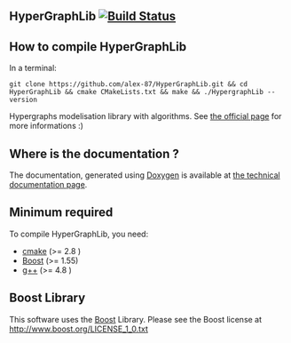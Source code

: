 HyperGraphLib [![Build Status](https://travis-ci.org/alex-87/HyperGraphLib.svg?branch=master)](https://travis-ci.org/alex-87/HyperGraphLib)
-------------

How to compile HyperGraphLib
-------------

In a terminal:

`git clone https://github.com/alex-87/HyperGraphLib.git && cd HyperGraphLib && cmake CMakeLists.txt && make && ./HypergraphLib --version`

Hypergraphs modelisation library with algorithms. See [the official page](https://alex-87.github.io/HyperGraphLib) for more informations :)

Where is the documentation ?
-------------

The documentation, generated using [Doxygen](http://www.doxygen.org) is available at [the technical documentation page](https://alex-87.github.io/HyperGraphLib/doc).


Minimum required
-------------

To compile HyperGraphLib, you need:

  - [cmake](https://github.com/Kitware/CMake) (>= 2.8 ) 
  - [Boost](http://www.boost.org) (>= 1.55)
  - [g++](https://gcc.gnu.org)   (>= 4.8 )

Boost Library
-------------

This software uses the [Boost](https://www.boost.org/) Library. Please see the Boost license at http://www.boost.org/LICENSE_1_0.txt 
